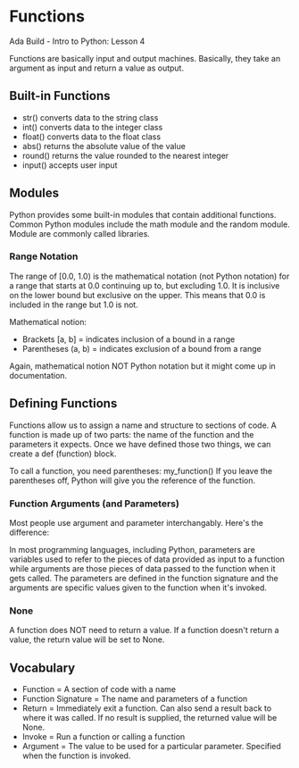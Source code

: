 # Functions 
Ada Build - Intro to Python: Lesson 4

Functions are basically input and output machines. Basically, they take an argument as input and return a value as output. 

## Built-in Functions
* str() converts data to the string class
* int() converts data to the integer class
* float() converts data to the float class
* abs() returns the absolute value of the value
* round() returns the value rounded to the nearest integer
* input() accepts user input

## Modules
Python provides some built-in modules that contain additional functions. 
Common Python modules include the math module and the random module. Module are commonly called libraries.

### Range Notation
The range of [0.0, 1.0) is the mathematical notation (not Python notation) for a range that starts at 0.0 continuing up to, but excluding 1.0. It is inclusive on the lower bound but exclusive on the upper. This means that 0.0 is included in the range but 1.0 is not. 

Mathematical notion:
* Brackets [a, b] = indicates inclusion of a bound in a range
* Parentheses (a, b) = indicates exclusion of a bound from a range

Again, mathematical notion NOT Python notation but it might come up in documentation.

## Defining Functions
Functions allow us to assign a name and structure to sections of code. A function is made up of two parts: the name of the function and the parameters it expects. Once we have defined those two things, we can create a def (function) block. 

To call a function, you need parentheses: my_function()
If you leave the parentheses off, Python will give you the reference of the function.

### Function Arguments (and Parameters)
Most people use argument and parameter interchangably. Here's the difference:

In most programming languages, including Python, parameters are variables used to refer to the pieces of data provided as input to a function while arguments are those pieces of data passed to the function when it gets called. The parameters are defined in the function signature and the arguments are specific values given to the function when it's invoked. 

### None
A function does NOT need to return a value. If a function doesn't return a value, the return value will be set to None. 

## Vocabulary

* Function = A section of code with a name
* Function Signature = The name and parameters of a function
* Return = Immediately exit a function. Can also send a result back to where it was called. If no result is supplied, the returned value will be None. 
* Invoke = Run a function or calling a function
* Argument = The value to be used for a particular parameter. Specified when the function is invoked. 

